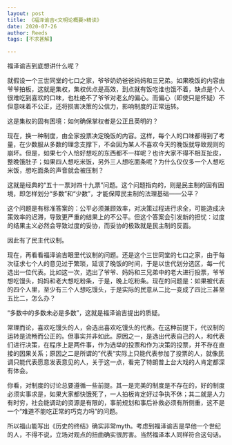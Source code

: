 ```yaml
---
layout: post
title: 《福泽谕吉<文明论概要>精读》
date: 2020-07-26
author: Reeds
tags: [不求甚解]

---
```


福泽谕吉到底想讲什么呢？

就假设一个三世同堂的七口之家，爷爷奶奶爸爸妈妈和三兄弟。如果晚饭的内容由爷爷拍板，这就是集权，集权优点是高效，到点就有饭吃谁也饿不着，缺点是个人很难吃到喜欢的口味，也杜绝不了爷爷对老幺的偏心。而偏心（即使只是怀疑）不但意味着不公正，还将损害决策的公信力，影响制度的正常运转。

这是集权的固有困境：如何确保掌权者是公正且英明的？

现在，换一种制度，由全家投票决定晚饭的内容。这样，每个人的口味都得到了考量，在少数服从多数的理念支撑下，不会因为某人不喜欢今天的晚饭就导致规则的崩坏。但是，如果七个人恰好想吃的东西都不一样呢？也许大家不得不相互扯皮，整晚饿肚子；如果四人想吃米饭，另外三人想吃面条呢？为什么仅仅多一个人想吃米饭，想吃面条的声音就会被压制？

这就是经典的“五十一票对四十九票”问题。这个问题指向的，则是民主制的固有困境，即怎样划分“多数”和“少数”，才能保障民主制的法理基础——公平？

这个问题是有标准答案的：公平必须兼顾效率，对决策过程进行求全，可能造成决策效率的迟滞，导致更严重的结果上的不公平。但这个答案会引发新的担忧：过度的结果主义必然会导致过度的妥协，而妥协的极致就是民主制的反面。

因此有了民主代议制。

现在，再看看福泽谕吉眼里代议制的问题。还是这个三世同堂的七口之家，由于每次征求七个人的意见过于繁琐，延误了晚饭的时间，于是以世代划分选区，每一代选出一位代表。比如这一次，选出了爷爷、妈妈和三兄弟中的老大进行投票，爷爷想吃馒头，妈妈和老大想吃粉条，于是，晚上吃粉条。现在的问题是：如果被代表的四个人里，至少有三个人想吃馒头，于是实际的民意从二比一变成了四比三甚至五比二，怎么办？

 “多数中的多数未必是多数”，这就是福泽谕吉提出的质疑。

常理而论，喜欢吃馒头的人，会选出喜欢吃馒头的代表。在这种前提下，代议制的运转是流畅而公正的。但事实并非如此。原因之一，是选出代表自己的人，和代表们进行决策，在程序上是两件事，作为选举的投票和作为决策的投票，并不存在直接的因果关系；原因之二是所谓的”代表“实际上只能代表参加了投票的人，就像民调只能代表愿意发表意见的人，关于这一点，看完了特朗普上台大戏的人肯定都深有体会。

你看，对制度的讨论总要遵循一些前提。其一是完美的制度是不存在的，好的制度必须实事求是，如果大家都快饿死了，一人拍板肯定好过争执不休；其二就是人力有时穷，社会能调动的资源是有限的，事前规划和事后补救必须有所侧重，这不是一个“难道不能吃正常的巧克力吗”的问题。

所以福山能写出《历史的终结》确实非常myth。考虑到福泽谕吉是早他一个世纪的人，不得不说，立场对观点的扭曲确实很厉害。当然福泽本人同样符合这句话。